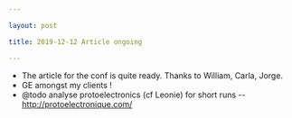 ```yaml
---

layout: post

title: 2019-12-12 Article ongoing

---
```



-   The article for the conf is quite ready. Thanks to William, Carla,
    Jorge.
-   GE amongst my clients !
-   @todo analyse protoelectronics (cf Leonie) for short runs --
    http://protoelectronique.com/

